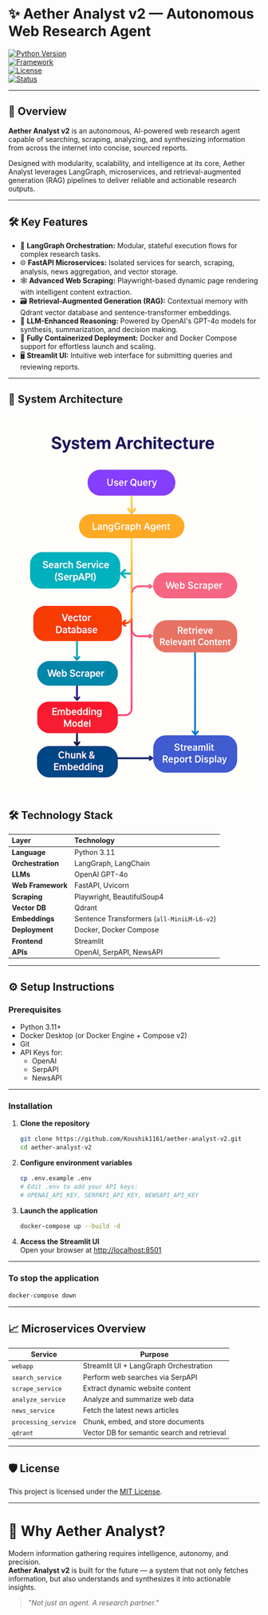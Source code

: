 # ✨ Aether Analyst v2 — Autonomous Web Research Agent

[![Python Version](https://img.shields.io/badge/python-3.11+-blue.svg)](https://www.python.org/downloads/)  
[![Framework](https://img.shields.io/badge/Framework-LangGraph%20%7C%20FastAPI%20%7C%20Streamlit-orange)](https://python.langchain.com/docs/langgraph/)  
[![License](https://img.shields.io/badge/License-MIT-yellow.svg)](https://opensource.org/licenses/MIT)  
[![Status](https://img.shields.io/badge/Status-Active-brightgreen.svg)](https://railway.app)  

---

## 🚀 Overview

**Aether Analyst v2** is an autonomous, AI-powered web research agent capable of searching, scraping, analyzing, and synthesizing information from across the internet into concise, sourced reports.

Designed with modularity, scalability, and intelligence at its core, Aether Analyst leverages LangGraph, microservices, and retrieval-augmented generation (RAG) pipelines to deliver reliable and actionable research outputs.

---

## 🛠️ Key Features

- 🧠 **LangGraph Orchestration:** Modular, stateful execution flows for complex research tasks.  
- 🌐 **FastAPI Microservices:** Isolated services for search, scraping, analysis, news aggregation, and vector storage.  
- 🕸️ **Advanced Web Scraping:** Playwright-based dynamic page rendering with intelligent content extraction.  
- 🗃️ **Retrieval-Augmented Generation (RAG):** Contextual memory with Qdrant vector database and sentence-transformer embeddings.  
- 🤖 **LLM-Enhanced Reasoning:** Powered by OpenAI's GPT-4o models for synthesis, summarization, and decision making.  
- 🐳 **Fully Containerized Deployment:** Docker and Docker Compose support for effortless launch and scaling.  
- 🖥️ **Streamlit UI:** Intuitive web interface for submitting queries and reviewing reports.  

---

## 🧩 System Architecture

![System Architecture](./images/system_architecture.png)

## 🛠️ Technology Stack

| Layer          | Technology                                      |
|:--------------|:------------------------------------------------|
| **Language**  | Python 3.11                                     |
| **Orchestration** | LangGraph, LangChain                        |
| **LLMs**      | OpenAI GPT-4o                                    |
| **Web Framework** | FastAPI, Uvicorn                             |
| **Scraping**  | Playwright, BeautifulSoup4                      |
| **Vector DB** | Qdrant                                          |
| **Embeddings**| Sentence Transformers (`all-MiniLM-L6-v2`)       |
| **Deployment**| Docker, Docker Compose                           |
| **Frontend**  | Streamlit                                       |
| **APIs**      | OpenAI, SerpAPI, NewsAPI                         |

---

## ⚙️ Setup Instructions

### Prerequisites

- Python 3.11+  
- Docker Desktop (or Docker Engine + Compose v2)  
- Git  
- API Keys for:
  - OpenAI  
  - SerpAPI  
  - NewsAPI  

---

### Installation

1. **Clone the repository**  
   ```bash
   git clone https://github.com/Koushik1161/aether-analyst-v2.git
   cd aether-analyst-v2
   ```

2. **Configure environment variables**  
   ```bash
   cp .env.example .env
   # Edit .env to add your API keys:
   # OPENAI_API_KEY, SERPAPI_API_KEY, NEWSAPI_API_KEY
   ```

3. **Launch the application**  
   ```bash
   docker-compose up --build -d
   ```

4. **Access the Streamlit UI**  
   Open your browser at [http://localhost:8501](http://localhost:8501)

---

### To stop the application

```bash
docker-compose down
```

---

## 📈 Microservices Overview

| Service              | Purpose                                      |
|----------------------|----------------------------------------------|
| `webapp`             | Streamlit UI + LangGraph Orchestration       |
| `search_service`     | Perform web searches via SerpAPI             |
| `scrape_service`     | Extract dynamic website content              |
| `analyze_service`    | Analyze and summarize web data               |
| `news_service`       | Fetch the latest news articles               |
| `processing_service` | Chunk, embed, and store documents            |
| `qdrant`             | Vector DB for semantic search and retrieval  |

---

## 🛡️ License

This project is licensed under the [MIT License](https://opensource.org/licenses/MIT).

---

# 🌟 Why Aether Analyst?

Modern information gathering requires intelligence, autonomy, and precision.  
**Aether Analyst v2** is built for the future — a system that not only fetches information, but also understands and synthesizes it into actionable insights.

> _"Not just an agent. A research partner."_
